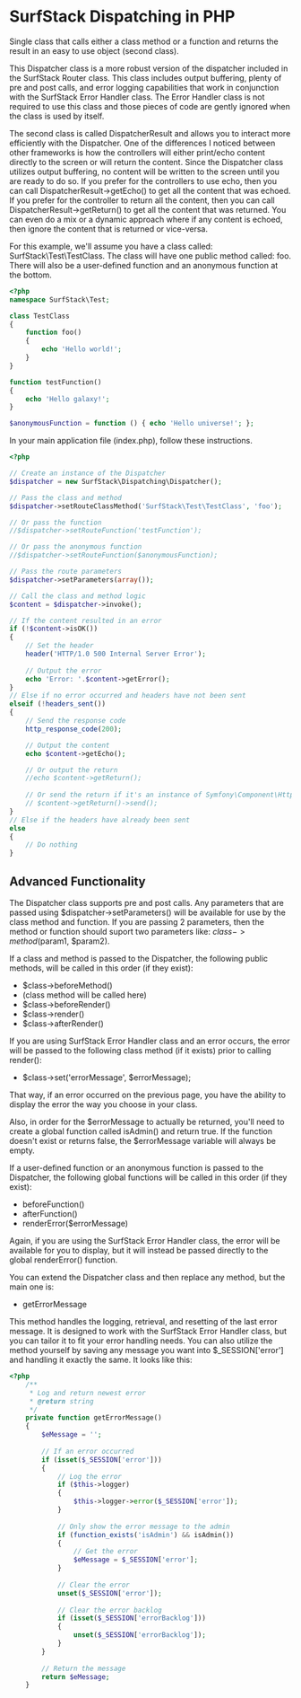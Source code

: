 SurfStack Dispatching in PHP
========================

Single class that calls either a class method or a function and returns the
result in an easy to use object (second class).

This Dispatcher class is a more robust version of the dispatcher included in the
SurfStack Router class. This class includes output buffering, plenty of pre
and post calls, and error logging capabilities that work in conjunction with
the SurfStack Error Handler class. The Error Handler class is not required to
use this class and those pieces of code are gently ignored when the class is
used by itself.

The second class is called DispatcherResult and allows you to interact more
efficiently with the Dispatcher. One of the differences I noticed between other
frameworks is how the controllers will either print/echo content directly to the
screen or will return the content. Since the Dispatcher class utilizes output
buffering, no content will be written to the screen until you are ready to do
so. If you prefer for the controllers to use echo, then you can call
DispatcherResult->getEcho() to get all the content that was echoed. If you
prefer for the controller to return all the content, then you can call
DispatcherResult->getReturn() to get all the content that was returned. You can
even do a mix or a dynamic approach where if any content is echoed, then ignore
the content that is returned or vice-versa.

For this example, we'll assume you have a class called: SurfStack\Test\TestClass.
The class will have one public method called: foo.
There will also be a user-defined function and an anonymous function at the
bottom.

```php
<?php
namespace SurfStack\Test;

class TestClass
{
    function foo()
    {
        echo 'Hello world!';
    }
}

function testFunction()
{
    echo 'Hello galaxy!';
}

$anonymousFunction = function () { echo 'Hello universe!'; };
```

In your main application file (index.php), follow these instructions.

```php
<?php

// Create an instance of the Dispatcher
$dispatcher = new SurfStack\Dispatching\Dispatcher();

// Pass the class and method
$dispatcher->setRouteClassMethod('SurfStack\Test\TestClass', 'foo');

// Or pass the function
//$dispatcher->setRouteFunction('testFunction');

// Or pass the anonymous function
//$dispatcher->setRouteFunction($anonymousFunction);

// Pass the route parameters
$dispatcher->setParameters(array());

// Call the class and method logic
$content = $dispatcher->invoke();

// If the content resulted in an error
if (!$content->isOK())
{
    // Set the header
    header('HTTP/1.0 500 Internal Server Error');
    
    // Output the error
    echo 'Error: '.$content->getError();
}
// Else if no error occurred and headers have not been sent
elseif (!headers_sent())
{
    // Send the response code
    http_response_code(200);

    // Output the content
    echo $content->getEcho();

    // Or output the return
    //echo $content->getReturn();
    
    // Or send the return if it's an instance of Symfony\Component\HttpFoundation\Response
    // $content->getReturn()->send();
}
// Else if the headers have already been sent
else
{
    // Do nothing
}

```

Advanced Functionality
----------------------

The Dispatcher class supports pre and post calls. Any parameters that are
passed using $dispatcher->setParameters() will be available for use by the 
class method and function. If you are passing 2 parameters, then the method or
function should suport two parameters like: $class->method($param1, $param2).

If a class and method is passed to the Dispatcher, the following public methods,
will be called in this order (if they exist):
* $class->beforeMethod()
* (class method will be called here)
* $class->beforeRender()
* $class->render()
* $class->afterRender()

If you are using SurfStack Error Handler class and an error occurs, the error will
be passed to the following class method (if it exists) prior to calling render():
* $class->set('errorMessage', $errorMessage);

That way, if an error occurred on the previous page, you have the ability to
display the error the way you choose in your class.

Also, in order for the $errorMessage to actually be returned, you'll need to
create a global function called isAdmin() and return true.
If the function doesn't exist or returns false, the $errorMessage variable
will always be empty.

If a user-defined function or an anonymous function is passed to the Dispatcher,
the following global functions will be called in this order (if they exist):
* beforeFunction()
* afterFunction()
* renderError($errorMessage)

Again, if you are using the SurfStack Error Handler class, the error will be
available for you to display, but it will instead be passed directly to the
global renderError() function.

You can extend the Dispatcher class and then replace any method, but the main one is:
* getErrorMessage

This method handles the logging, retrieval, and resetting of the last error
message. It is designed to work with the SurfStack Error Handler class, but
you can tailor it to fit your error handling needs. You can also utilize the
method yourself by saving any message you want into $_SESSION['error'] and
handling it exactly the same. It looks like this:

```php
<?php
    /**
     * Log and return newest error
     * @return string
     */
    private function getErrorMessage()
    {
        $eMessage = '';
        
        // If an error occurred
        if (isset($_SESSION['error']))
        {
            // Log the error
            if ($this->logger)
            {
                $this->logger->error($_SESSION['error']);
            }
    
            // Only show the error message to the admin
            if (function_exists('isAdmin') && isAdmin())
            {
                // Get the error
                $eMessage = $_SESSION['error'];
            }
            
            // Clear the error
            unset($_SESSION['error']);
            
            // Clear the error backlog
            if (isset($_SESSION['errorBacklog']))
            {
                unset($_SESSION['errorBacklog']);
            }
        }
        
        // Return the message
        return $eMessage;
    }
```
